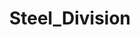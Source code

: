 ---
title: Steel_Division
crosslinks:
- wargame
- livven
- paradoxplaza
- history
- playrust
- CompanyOfHeroes
- hoi4
- starcitizen
- REEEEEEEEEE
- OutOfTheLoop
- Warthunder
- shittytechnicals
- DOTA
---